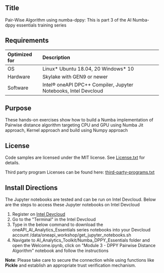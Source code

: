 ## Title
 Pair-Wise Algorithm using numba-dppy: This is part 3 of the AI Numba-dppy essentials training series
  
## Requirements
| Optimized for                       | Description
|:---                               |:---
| OS                                | Linux* Ubuntu 18.04, 20 Windows* 10
| Hardware                          | Skylake with GEN9 or newer
| Software                          | Intel&reg; oneAPI DPC++ Compiler, Jupyter Notebooks, Intel Devcloud
  
## Purpose
These hands-on exercises show how to build a Numba implementation of Pairwise distance algorithm targeting CPU and GPU using Numba Jit approach, Kernel approach and build using Numpy approach

## License  
Code samples are licensed under the MIT license. See [License.txt](https://github.com/oneapi-src/oneAPI-samples/blob/master/License.txt) for details.

Third party program Licenses can be found here: [third-party-programs.txt](https://github.com/oneapi-src/oneAPI-samples/blob/master/third-party-programs.txt)

## Install Directions

The Jupyter notebooks are tested and can be run on Intel Devcloud.
Below are the steps to access these Jupyter notebooks on Intel Devcloud
1. Register on [Intel Devcloud](https://intelsoftwaresites.secure.force.com/Devcloud/oneapi)
2. Go to the "Terminal" in the Intel Devcloud
3. Type in the below command to download the oneAPI_AI_Analytics_Essentials series notebooks into your Devcloud account
/data/oneapi_workshop/get_jupyter_notebooks.sh
4. Navigate to AI_Analytics_Toolkit/Numba_DPPY_Essentials folder and open the Welcome.ipynb, click on "Module 3 - DPPY Pairwise Distance Algorithm" notebook and follow the instructions

__Note__: Please take care to secure the connection while using functions like __Pickle__ and establish an appropriate trust verification mechanism.